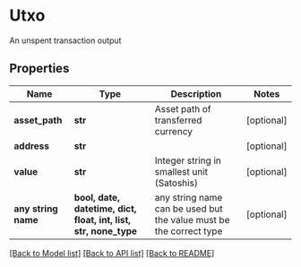 # Utxo

An unspent transaction output

## Properties
Name | Type | Description | Notes
------------ | ------------- | ------------- | -------------
**asset_path** | **str** | Asset path of transferred currency | [optional] 
**address** | **str** |  | [optional] 
**value** | **str** | Integer string in smallest unit (Satoshis) | [optional] 
**any string name** | **bool, date, datetime, dict, float, int, list, str, none_type** | any string name can be used but the value must be the correct type | [optional]

[[Back to Model list]](../README.md#documentation-for-models) [[Back to API list]](../README.md#documentation-for-api-endpoints) [[Back to README]](../README.md)


